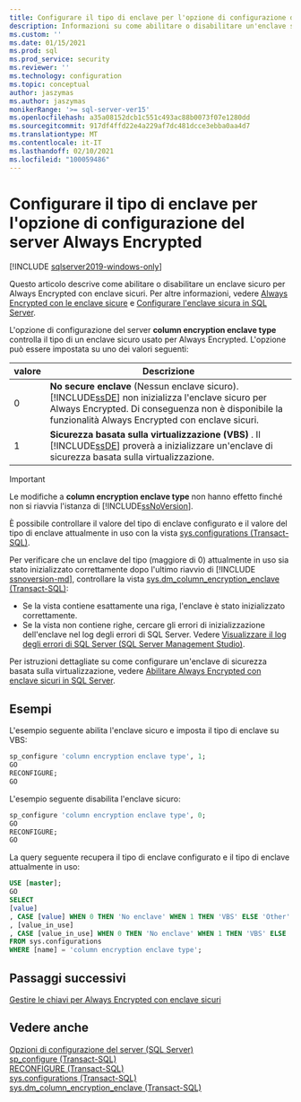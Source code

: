 ```yaml
---
title: Configurare il tipo di enclave per l'opzione di configurazione del server Always Encrypted | Microsoft Docs
description: Informazioni su come abilitare o disabilitare un'enclave sicura per Always Encrypted. Informazioni su come verificare se un'enclave è stata inizializzata correttamente.
ms.custom: ''
ms.date: 01/15/2021
ms.prod: sql
ms.prod_service: security
ms.reviewer: ''
ms.technology: configuration
ms.topic: conceptual
author: jaszymas
ms.author: jaszymas
monikerRange: '>= sql-server-ver15'
ms.openlocfilehash: a35a08152dcb1c551c493ac88b0073f07e1280dd
ms.sourcegitcommit: 917df4ffd22e4a229af7dc481dcce3ebba0aa4d7
ms.translationtype: MT
ms.contentlocale: it-IT
ms.lasthandoff: 02/10/2021
ms.locfileid: "100059486"
---
```

# <a name="configure-the-enclave-type-for-always-encrypted-server-configuration-option"></a>Configurare il tipo di enclave per l'opzione di configurazione del server Always Encrypted

[!INCLUDE [sqlserver2019-windows-only](../../includes/applies-to-version/sqlserver2019-windows-only.md)]

Questo articolo descrive come abilitare o disabilitare un enclave sicuro per Always Encrypted con enclave sicuri. Per altre informazioni, vedere [Always Encrypted con le enclave sicure](../../relational-databases/security/encryption/always-encrypted-enclaves.md) e [Configurare l'enclave sicura in SQL Server](../../relational-databases/security/encryption/always-encrypted-enclaves-configure-enclave-type.md).

L'opzione di configurazione del server **column encryption enclave type** controlla il tipo di un enclave sicuro usato per Always Encrypted. L'opzione può essere impostata su uno dei valori seguenti:  
  
|valore|Descrizione|  
|-------------------|-----------------| 
|0|**No secure enclave** (Nessun enclave sicuro). [!INCLUDE[ssDE](../../includes/ssde-md.md)] non inizializza l'enclave sicuro per Always Encrypted. Di conseguenza non è disponibile la funzionalità Always Encrypted con enclave sicuri.|  
|1|**Sicurezza basata sulla virtualizzazione (VBS)** . Il [!INCLUDE[ssDE](../../includes/ssde-md.md)] proverà a inizializzare un'enclave di sicurezza basata sulla virtualizzazione.

> [!IMPORTANT]
> Le modifiche a **column encryption enclave type** non hanno effetto finché non si riavvia l'istanza di [!INCLUDE[ssNoVersion](../../includes/ssnoversion-md.md)].
   
È possibile controllare il valore del tipo di enclave configurato e il valore del tipo di enclave attualmente in uso con la vista [sys.configurations (Transact-SQL)](../../relational-databases/system-catalog-views/sys-configurations-transact-sql.md). 

Per verificare che un enclave del tipo (maggiore di 0) attualmente in uso sia stato inizializzato correttamente dopo l'ultimo riavvio di [!INCLUDE [ssnoversion-md](../../includes/ssnoversion-md.md)], controllare la vista [sys.dm_column_encryption_enclave (Transact-SQL)](../../relational-databases/system-dynamic-management-views/sys-dm-column-encryption-enclave.md):
 - Se la vista contiene esattamente una riga, l'enclave è stato inizializzato correttamente. 
 - Se la vista non contiene righe, cercare gli errori di inizializzazione dell'enclave nel log degli errori di SQL Server. Vedere [Visualizzare il log degli errori di SQL Server (SQL Server Management Studio)](../../relational-databases/performance/view-the-sql-server-error-log-sql-server-management-studio.md).

Per istruzioni dettagliate su come configurare un'enclave di sicurezza basata sulla virtualizzazione, vedere [Abilitare Always Encrypted con enclave sicuri in SQL Server](../../relational-databases/security/tutorial-getting-started-with-always-encrypted-enclaves.md#step-3-enable-always-encrypted-with-secure-enclaves-in-sql-server).

## <a name="examples"></a>Esempi  
 L'esempio seguente abilita l'enclave sicuro e imposta il tipo di enclave su VBS:

```sql  
sp_configure 'column encryption enclave type', 1;  
GO  
RECONFIGURE;  
GO  
```  

L'esempio seguente disabilita l'enclave sicuro:  

```sql  
sp_configure 'column encryption enclave type', 0;  
GO  
RECONFIGURE;  
GO  
```  

La query seguente recupera il tipo di enclave configurato e il tipo di enclave attualmente in uso:

```sql  
USE [master];
GO
SELECT
[value]
, CASE [value] WHEN 0 THEN 'No enclave' WHEN 1 THEN 'VBS' ELSE 'Other' END AS [value_description]
, [value_in_use]
, CASE [value_in_use] WHEN 0 THEN 'No enclave' WHEN 1 THEN 'VBS' ELSE 'Other' END AS [value_in_use_description]
FROM sys.configurations
WHERE [name] = 'column encryption enclave type'; 
```  
## <a name="next-steps"></a>Passaggi successivi
 [Gestire le chiavi per Always Encrypted con enclave sicuri](../../relational-databases/security/encryption/always-encrypted-enclaves-manage-keys.md)

## <a name="see-also"></a>Vedere anche  
 [Opzioni di configurazione del server &#40;SQL Server&#41;](../../database-engine/configure-windows/server-configuration-options-sql-server.md)   
 [sp_configure &#40;Transact-SQL&#41;](../../relational-databases/system-stored-procedures/sp-configure-transact-sql.md)   
 [RECONFIGURE &#40;Transact-SQL&#41;](../../t-sql/language-elements/reconfigure-transact-sql.md)   
 [sys.configurations (Transact-SQL)](../../relational-databases/system-catalog-views/sys-configurations-transact-sql.md)   
 [sys.dm_column_encryption_enclave (Transact-SQL)](../../relational-databases/system-dynamic-management-views/sys-dm-column-encryption-enclave.md)   
